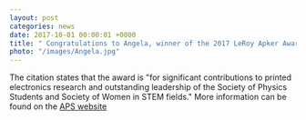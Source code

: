 ```yaml
---
layout: post
categories: news
date: 2017-10-01 00:00:01 +0000
title: " Congratulations to Angela, winner of the 2017 LeRoy Apker Award from the APS!"
photo: "/images/Angela.jpg"
---
```


 The citation states that the award is "for significant contributions to printed electronics research and outstanding leadership of the Society of Physics Students and Society of Women in STEM fields." More information can be found on the [APS website](https://www.aps.org/programs/honors/prizes/prizerecipient.cfm?first_nm=Angela&last_nm=Harper&year=2017)
